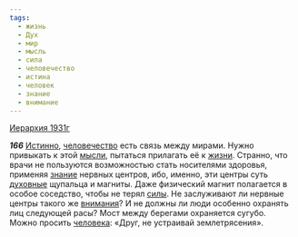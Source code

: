 ```yaml
---
tags:
  - жизнь
  - Дух
  - мир
  - мысль
  - сила
  - человечество
  - истина
  - человек
  - знание
  - внимание
---
```


[Иерархия 1931г](/agni/1931)

___166___
[Истинно](/tag/#истина), [человечество](/tag/#человечество) есть связь между мирами. Нужно привыкать к этой [мысли](/tag/#мысль), пытаться прилагать её к [жизни](/tag/#жизнь). Странно, что врачи не пользуются возможностью стать носителями здоровья, применяя [знание](/tag/#знание) нервных центров, ибо, именно, эти центры суть [духовные](/tag/#Дух) щупальца и магниты. Даже физический магнит полагается в особое соседство, чтобы не терял [силы](/tag/#сила). Не заслуживают ли нервные центры такого же [внимания](/tag/#внимание)? И не должны ли люди особенно охранять лиц следующей расы? Мост между берегами охраняется сугубо. Можно просить [человека](/tag/#человек): «Друг, не устраивай землетрясения».   

